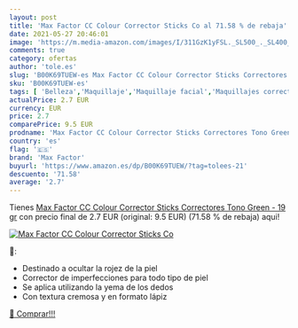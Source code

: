 ```yaml
---
layout: post
title: 'Max Factor CC Colour Corrector Sticks Co al 71.58 % de rebaja'
date: 2021-05-27 20:46:01
image: 'https://m.media-amazon.com/images/I/311GzK1yFSL._SL500_._SL400_.jpg'
comments: true
category: ofertas
author: 'tole.es'
slug: 'B00K69TUEW-es Max Factor CC Colour Corrector Sticks Correctores Tono...'
sku: 'B00K69TUEW-es'
tags: [ 'Belleza','Maquillaje','Maquillaje facial','Maquillajes correctores','factor','max','max factor', ]
actualPrice: 2.7 EUR
currency: EUR
price: 2.7
comparePrice: 9.5 EUR
prodname: 'Max Factor CC Colour Corrector Sticks Correctores Tono Green - 19 gr'
country: 'es'
flag: '🇪🇸'
brand: 'Max Factor'
buyurl: 'https://www.amazon.es/dp/B00K69TUEW/?tag=tolees-21'
descuento: '71.58'
average: '2.7'
---
```


Tienes [Max Factor CC Colour Corrector Sticks Correctores Tono Green - 19 gr](https://www.amazon.es/dp/B00K69TUEW/?tag=tolees-21) con precio final de  2.7 EUR (original: 9.5 EUR) (71.58 %  de rebaja) aqui!

[![Max Factor CC Colour Corrector Sticks Co](https://m.media-amazon.com/images/I/311GzK1yFSL._SL500_._SL400_.jpg)](https://www.amazon.es/dp/B00K69TUEW/?tag=tolees-21)

🔎:

- Destinado a ocultar la rojez de la piel
- Corrector de imperfecciones para todo tipo de piel
- Se aplica utilizando la yema de los dedos
- Con textura cremosa y en formato lápiz

[🛒 Comprar!!!](https://www.amazon.es/dp/B00K69TUEW/?tag=tolees-21)
